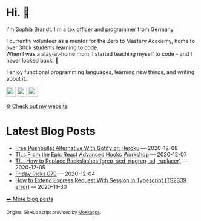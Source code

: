 <h1>Hi. 👋</h1>
<p>I'm Sophia Brandt. I'm a tax officer and programmer from Germany.</p>
<p>I currently volunteer as a mentor for the Zero to Mastery Academy, home to over 300k students learning to code.<br>
When I was a stay-at-home mom, I started teaching myself to code - and I never looked back. 💜</p>
<p>I enjoy functional programming languages, learning new things, and writing about it.</p>
<p><a href="https://www.twitter.com/hisophiabrandt"><img src="https://img.shields.io/badge/twitter-%231DA1F2.svg?&style=for-the-badge&logo=twitter&logoColor=white" height=25></a> <a href="https://www.linkedin.com/in/sophiabrandt"><img src="https://img.shields.io/badge/linkedin-%230077B5.svg?&style=for-the-badge&logo=linkedin&logoColor=white" height=25></a> <a href="https://dev.to/sophiabrandt"><img src="https://img.shields.io/badge/DEV.TO-%230A0A0A.svg?&style=for-the-badge&logo=dev-dot-to&logoColor=white" height=25></a></p>
<p><a href="https://www.sophiabrandt.com">🌐 Check out my website</a></p>
<h1>Latest Blog Posts</h1>
  <ul>
    <li><a href=https://www.rockyourcode.com/free-pushbullet-alternative-with-gotify-on-heroku/>Free Pushbullet Alternative With Gotify on Heroku</a> — 2020-12-08</li><li><a href=https://www.rockyourcode.com/til-from-the-epic-react-advanced-hooks-workshop/>TILs From the Epic React Advanced Hooks Workshop</a> — 2020-12-07</li><li><a href=https://www.rockyourcode.com/til-how-to-replace-backslashes-grep-sed-ripgrep-sd-ruplacer/>TIL: How to Replace Backslashes (grep, sed, ripgrep, sd, ruplacer)</a> — 2020-12-05</li><li><a href=https://www.rockyourcode.com/friday-picks-079/>Friday Picks 079</a> — 2020-12-04</li><li><a href=https://www.rockyourcode.com/how-to-extend-express-request-with-session-in-typescript-ts23339-error/>How to Extend Express Request With Session in Typescript (TS2339 error)</a> — 2020-11-30</li>
  </ul>
<p><a href="https://www.rockyourcode.com">➡️ More blog posts</a></p>
<p><small>Original GitHub script provided by <a href="https://github.com/Mokkapps">Mokkapps</a>.</small></p>
